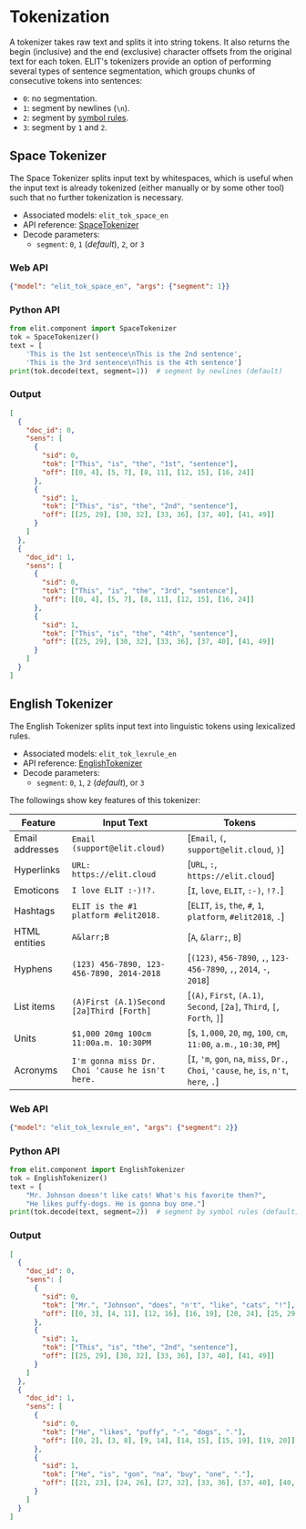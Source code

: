 # Tokenization

A tokenizer takes raw text and splits it into string tokens.
It also returns the begin (inclusive) and the end (exclusive) character offsets from the original text for each token.
ELIT's tokenizers provide an option of performing several types of sentence segmentation, which groups chunks of consecutive tokens into sentences:

* `0`: no segmentation.
* `1`: segment by newlines (`\n`).
* `2`: segment by [symbol rules](../documentation/apidocs.html#elit.component.tokenizer.Tokenizer.segment).
* `3`: segment by `1` and `2`.


## Space Tokenizer

The Space Tokenizer splits input text by whitespaces, which is useful when the input text is already tokenized (either manually or by some other tool) such that no further tokenization is necessary.

* Associated models: `elit_tok_space_en`
* API reference: [SpaceTokenizer](../documentation/apidocs.html#elit.component.tokenizer.SpaceTokenizer)
* Decode parameters:
  * `segment`: `0`, `1` (_default_), `2`, or `3`

### Web API

```json
{"model": "elit_tok_space_en", "args": {"segment": 1}}
```

### Python API

```python
from elit.component import SpaceTokenizer
tok = SpaceTokenizer()
text = [
    'This is the 1st sentence\nThis is the 2nd sentence',
    'This is the 3rd sentence\nThis is the 4th sentence']
print(tok.decode(text, segment=1))  # segment by newlines (default)
```

### Output

```json
[
  {
    "doc_id": 0,
    "sens": [
      {
        "sid": 0,
        "tok": ["This", "is", "the", "1st", "sentence"], 
        "off": [[0, 4], [5, 7], [8, 11], [12, 15], [16, 24]]
      },
      {
        "sid": 1,
        "tok": ["This", "is", "the", "2nd", "sentence"], 
        "off": [[25, 29], [30, 32], [33, 36], [37, 40], [41, 49]]
      }
    ]
  },
  {
    "doc_id": 1,
    "sens": [
      {
        "sid": 0,
        "tok": ["This", "is", "the", "3rd", "sentence"], 
        "off": [[0, 4], [5, 7], [8, 11], [12, 15], [16, 24]]
      },
      {
        "sid": 1,
        "tok": ["This", "is", "the", "4th", "sentence"], 
        "off": [[25, 29], [30, 32], [33, 36], [37, 40], [41, 49]]
      }
    ]
  }
]
```


## English Tokenizer

The English Tokenizer splits input text into linguistic tokens using lexicalized rules.

* Associated models: `elit_tok_lexrule_en`
* API reference: [EnglishTokenizer](../documentation/apidocs.html#elit.component.tokenizer.EnglishTokenizer)
* Decode parameters:
  * `segment`: `0`, `1`, `2` (_default_), or `3`

The followings show key features of this tokenizer:

| Feature | Input Text | Tokens |
|---------|------------|--------|
| Email addresses | `Email (support@elit.cloud)`                    | [`Email`, `(`, `support@elit.cloud`, `)`] |
| Hyperlinks      | `URL: https://elit.cloud`                       | [`URL`, `:`, `https://elit.cloud`] |
| Emoticons       | `I love ELIT :-)!?.`                            | [`I`, `love`, `ELIT`, `:-)`, `!?.`] |
| Hashtags        | `ELIT is the #1 platform #elit2018.`            | [`ELIT`, `is`, `the`, `#`, `1`, `platform`, `#elit2018`, `.`] |
| HTML entities   | `A&larr;B`                                      | [`A`, `&larr;`, `B`] |
| Hyphens         | `(123) 456-7890, 123-456-7890, 2014-2018`       | [`(123)`, `456-7890`, `,`, `123-456-7890`, `,`, `2014`, `-`, `2018`] |
| List items      | `(A)First (A.1)Second [2a]Third [Forth]`        | [`(A)`, `First`, `(A.1)`, `Second`, `[2a]`, `Third`, `[`, `Forth`, `]`] |
| Units           | `$1,000 20mg 100cm 11:00a.m. 10:30PM`           | [`$`, `1,000`, `20`, `mg`, `100`, `cm`, `11:00`, `a.m.`, `10:30`, `PM`] |
| Acronyms        | `I'm gonna miss Dr. Choi 'cause he isn't here.` | [`I`, `'m`, `gon`, `na`, `miss`, `Dr.`, `Choi`, `'cause`, `he`, `is`, `n't`, `here`, `.`] |


### Web API

```json
{"model": "elit_tok_lexrule_en", "args": {"segment": 2}}
```

### Python API

```python
from elit.component import EnglishTokenizer
tok = EnglishTokenizer()
text = [
    "Mr. Johnson doesn't like cats! What's his favorite then?",
    "He likes puffy-dogs. He is gonna buy one."]
print(tok.decode(text, segment=2))  # segment by symbol rules (default)
```

### Output

```json
[
  {
    "doc_id": 0,
    "sens": [
      {
        "sid": 0,
        "tok": ["Mr.", "Johnson", "does", "n't", "like", "cats", "!"], 
        "off": [[0, 3], [4, 11], [12, 16], [16, 19], [20, 24], [25, 29], [29, 30]], 
      },
      {
        "sid": 1,
        "tok": ["This", "is", "the", "2nd", "sentence"], 
        "off": [[25, 29], [30, 32], [33, 36], [37, 40], [41, 49]]
      }
    ]
  },
  {
    "doc_id": 1,
    "sens": [
      {
        "sid": 0,
        "tok": ["He", "likes", "puffy", "-", "dogs", "."],
        "off": [[0, 2], [3, 8], [9, 14], [14, 15], [15, 19], [19, 20]]
      },
      {
        "sid": 1,
        "tok": ["He", "is", "gon", "na", "buy", "one", "."], 
        "off": [[21, 23], [24, 26], [27, 32], [33, 36], [37, 40], [40, 41]]
      }
    ]
  }
]
```
